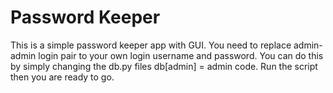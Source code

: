 # Password Keeper

This is a simple password keeper app with GUI. You need to replace admin-admin login
pair to your own login username and password. You can do this by simply changing the db.py
files db[admin] = admin code. Run the script then you are ready to go.